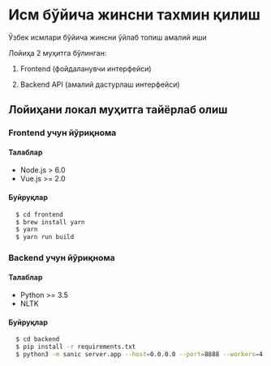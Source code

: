 # Исм бўйича жинсни тахмин қилиш
Ўзбек исмлари бўйича жинсни ўйлаб топиш амалий иши

Лойиҳа 2 муҳитга бўлинган:

1. Frontend (фойдаланувчи интерфейси)

2. Backend API (амалий дастурлаш интерфейси)

## Лойиҳани локал муҳитга тайёрлаб олиш

### Frontend учун йўриқнома

#### Талаблар
* Node.js > 6.0
* Vue.js >= 2.0

#### Буйруқлар

```bash
  $ cd frontend
  $ brew install yarn
  $ yarn
  $ yarn run build
```

### Backend учун йўриқнома

#### Талаблар
* Python >= 3.5
* NLTK

#### Буйруқлар

```bash
  $ cd backend
  $ pip install -r requirements.txt
  $ python3 -m sanic server.app --host=0.0.0.0 --port=8888 --workers=4
```
